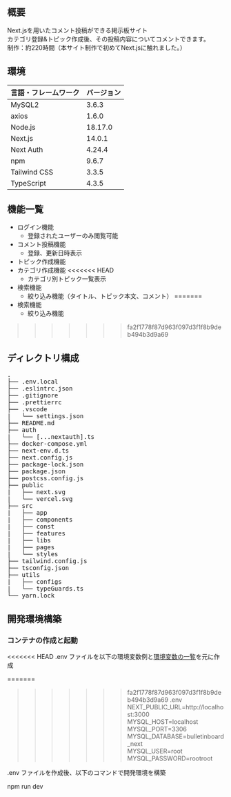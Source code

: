 ## 概要

 Next.jsを用いたコメント投稿ができる掲示板サイト<br >
 カテゴリ登録&トピック作成後、その投稿内容についてコメントできます。<br >
 制作：約220時間（本サイト制作で初めてNext.jsに触れました。）


## 環境

| 言語・フレームワーク  | バージョン |
| --------------------- | ---------- |
| MySQL2                 | 3.6.3        |
| axios                 | 1.6.0        |
| Node.js               | 18.17.0    |
| Next.js                 | 14.0.1     |
| Next Auth                 | 4.24.4     |
| npm             |  9.6.7      |
| Tailwind CSS             |  3.3.5      |
| TypeScript             |  4.3.5      |


## 機能一覧

- ログイン機能
  - 登録されたユーザーのみ閲覧可能
- コメント投稿機能
  - 登録、更新日時表示
- トピック作成機能
- カテゴリ作成機能
<<<<<<< HEAD
  - カテゴリ別トピック一覧表示
- 検索機能
  - 絞り込み機能（タイトル、トピック本文、コメント）
=======
- 検索機能
  - 絞り込み機能
>>>>>>> fa2f1778f87d963f097d3f1f8b9deb494b3d9a69


## ディレクトリ構成
<pre>
.
├── .env.local
├── .eslintrc.json
├── .gitignore
├── .prettierrc
├── .vscode
|   └── settings.json
├── README.md
├── auth
|   └── [...nextauth].ts
├── docker-compose.yml
├── next-env.d.ts
├── next.config.js
├── package-lock.json
├── package.json
├── postcss.config.js
├── public
|   ├── next.svg
|   └── vercel.svg
├── src
|   ├── app
|   ├── components
|   ├── const
|   ├── features
|   ├── libs
|   ├── pages
|   └── styles
├── tailwind.config.js
├── tsconfig.json
├── utils
|   ├── configs
|   └── typeGuards.ts
└── yarn.lock
</pre>


## 開発環境構築

### コンテナの作成と起動

<<<<<<< HEAD
 .env ファイルを以下の環境変数例と[環境変数の一覧](#環境変数の一覧)を元に作成

=======
>>>>>>> fa2f1778f87d963f097d3f1f8b9deb494b3d9a69
.env
NEXT_PUBLIC_URL=http://localhost:3000<br >
MYSQL_HOST=localhost<br >
MYSQL_PORT=3306<br >
MYSQL_DATABASE=bulletinboard_next<br >
MYSQL_USER=root<br >
MYSQL_PASSWORD=rootroot


.env ファイルを作成後、以下のコマンドで開発環境を構築

npm run dev
